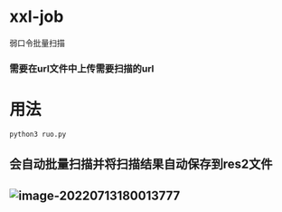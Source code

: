 # xxl-job

弱口令批量扫描

### 需要在url文件中上传需要扫描的url

# 用法

```
python3 ruo.py
```

## 会自动批量扫描并将扫描结果自动保存到res2文件

## ![image-20220713180013777](C:\Users\Administrator\AppData\Roaming\Typora\typora-user-images\image-20220713180013777.png)

```

```